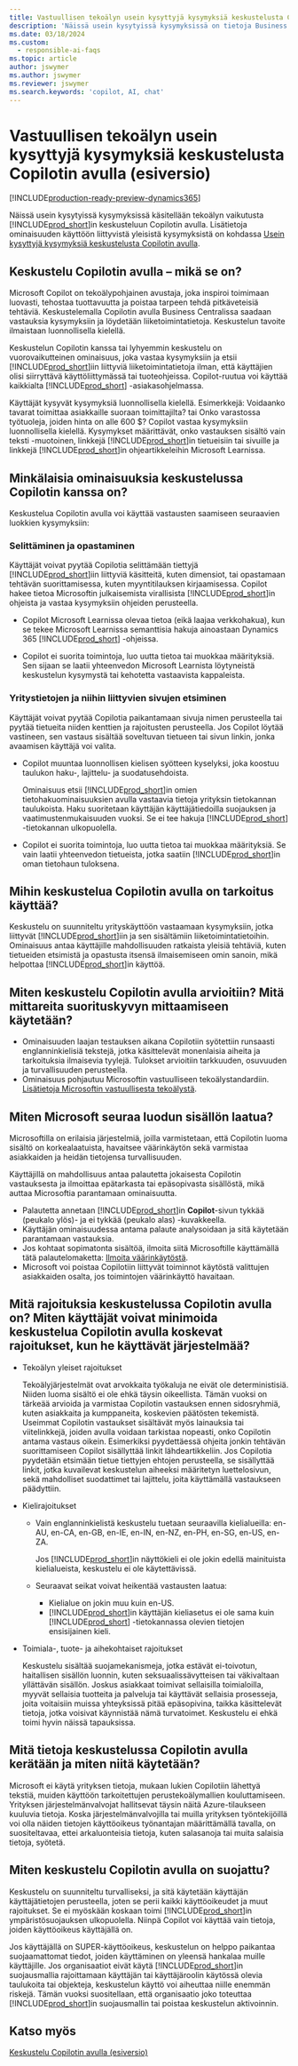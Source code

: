 ```yaml
---
title: Vastuullisen tekoälyn usein kysyttyjä kysymyksiä keskustelusta Copilotin avulla (esiversio)
description: 'Näissä usein kysytyissä kysymyksissä on tietoja Business Centralin keskustelussa Copilotin avulla. Niissä käsitellään tärkeitä huomioitavia ja niissä on tietoja siitä, miten tekoälyä käytetään sekä miten sitä on testattu ja arvioitu. Lisäksi käsitellään mahdollisia rajoituksia.'
ms.date: 03/18/2024
ms.custom:
  - responsible-ai-faqs
ms.topic: article
author: jswymer
ms.author: jswymer
ms.reviewer: jswymer
ms.search.keywords: 'copilot, AI, chat'
---
```

# Vastuullisen tekoälyn usein kysyttyjä kysymyksiä keskustelusta Copilotin avulla (esiversio)

[!INCLUDE[production-ready-preview-dynamics365](includes/production-ready-preview-dynamics365.md)]

Näissä usein kysytyissä kysymyksissä käsitellään tekoälyn vaikutusta [!INCLUDE[prod_short](includes/prod_short.md)]in keskusteluun Copilotin avulla. Lisätietoja ominaisuuden käyttöön liittyvistä yleisistä kysymyksistä on kohdassa [Usein kysyttyjä kysymyksiä keskustelusta Copilotin avulla](chat-with-copilot-faq.md).

## Keskustelu Copilotin avulla – mikä se on?

Microsoft Copilot on tekoälypohjainen avustaja, joka inspiroi toimimaan luovasti, tehostaa tuottavuutta ja poistaa tarpeen tehdä pitkäveteisiä tehtäviä. Keskustelemalla Copilotin avulla Business Centralissa saadaan vastauksia kysymyksiin ja löydetään liiketoimintatietoja. Keskustelun tavoite ilmaistaan luonnollisella kielellä.

Keskustelun Copilotin kanssa tai lyhyemmin keskustelu on vuorovaikutteinen ominaisuus, joka vastaa kysymyksiin ja etsii [!INCLUDE[prod_short](includes/prod_short.md)]iin liittyviä liiketoimintatietoja ilman, että käyttäjien olisi siirryttävä käyttöliittymässä tai tuoteohjeissa. Copilot-ruutua voi käyttää kaikkialta [!INCLUDE[prod_short](includes/prod_short.md)] -asiakasohjelmassa.

Käyttäjät kysyvät kysymyksiä luonnollisella kielellä. Esimerkkejä: Voidaanko tavarat toimittaa asiakkaille suoraan toimittajilta? tai Onko varastossa työtuoleja, joiden hinta on alle 600 $? Copilot vastaa kysymyksiin luonnollisella kielellä. Kysymykset määrittävät, onko vastauksen sisältö vain teksti -muotoinen, linkkejä [!INCLUDE[prod_short](includes/prod_short.md)]in tietueisiin tai sivuille ja linkkejä [!INCLUDE[prod_short](includes/prod_short.md)]in ohjeartikkeleihin Microsoft Learnissa.

## Minkälaisia ominaisuuksia keskustelussa Copilotin kanssa on?

Keskustelua Copilotin avulla voi käyttää vastausten saamiseen seuraavien luokkien kysymyksiin:

### Selittäminen ja opastaminen

Käyttäjät voivat pyytää Copilotia selittämään tiettyjä [!INCLUDE[prod_short](includes/prod_short.md)]iin liittyviä käsitteitä, kuten dimensiot, tai opastamaan tehtävän suorittamisessa, kuten myyntitilauksen kirjaamisessa. Copilot hakee tietoa Microsoftin julkaisemista virallisista [!INCLUDE[prod_short](includes/prod_short.md)]in ohjeista ja vastaa kysymyksiin ohjeiden perusteella.

- Copilot Microsoft Learnissa olevaa tietoa (eikä laajaa verkkohakua), kun se tekee Microsoft Learnissa semanttisia hakuja ainoastaan Dynamics 365 [!INCLUDE[prod_short](includes/prod_short.md)] -ohjeissa.

- Copilot ei suorita toimintoja, luo uutta tietoa tai muokkaa määrityksiä. Sen sijaan se laatii yhteenvedon Microsoft Learnista löytyneistä keskustelun kysymystä tai kehotetta vastaavista kappaleista.

### Yritystietojen ja niihin liittyvien sivujen etsiminen

Käyttäjät voivat pyytää Copilotia paikantamaan sivuja nimen perusteella tai pyytää tietueita niiden kenttien ja rajoitusten perusteella. Jos Copilot löytää vastineen, sen vastaus sisältää soveltuvan tietueen tai sivun linkin, jonka avaamisen käyttäjä voi valita.

- Copilot muuntaa luonnollisen kielisen syötteen kyselyksi, joka koostuu taulukon haku-, lajittelu- ja suodatusehdoista.

  Ominaisuus etsii [!INCLUDE[prod_short](includes/prod_short.md)]in omien tietohakuominaisuuksien avulla vastaavia tietoja yrityksin tietokannan taulukoista. Haku suoritetaan käyttäjän käyttäjätiedoilla suojauksen ja vaatimustenmukaisuuden vuoksi. Se ei tee hakuja [!INCLUDE[prod_short](includes/prod_short.md)] -tietokannan ulkopuolella.

- Copilot ei suorita toimintoja, luo uutta tietoa tai muokkaa määrityksiä. Se vain laatii yhteenvedon tietueista, jotka saatiin [!INCLUDE[prod_short](includes/prod_short.md)]in oman tietohaun tuloksena. 

## Mihin keskustelua Copilotin avulla on tarkoitus käyttää?

Keskustelu on suunniteltu yrityskäyttöön vastaamaan kysymyksiin, jotka liittyvät [!INCLUDE[prod_short](includes/prod_short.md)]iin ja sen sisältämiin liiketoimintatietoihin. Ominaisuus antaa käyttäjille mahdollisuuden ratkaista yleisiä tehtäviä, kuten tietueiden etsimistä ja opastusta itsensä ilmaisemiseen omin sanoin, mikä helpottaa [!INCLUDE[prod_short](includes/prod_short.md)]in käyttöä.

## Miten keskustelu Copilotin avulla arvioitiin? Mitä mittareita suorituskyvyn mittaamiseen käytetään?

- Ominaisuuden laajan testauksen aikana Copilotiin syötettiin runsaasti englanninkielisiä tekstejä, jotka käsittelevät monenlaisia aiheita ja tarkoituksia ilmaisevia tyylejä. Tulokset arvioitiin tarkkuuden, osuvuuden ja turvallisuuden perusteella.
- Ominaisuus pohjautuu Microsoftin vastuulliseen tekoälystandardiin. [Lisätietoja Microsoftin vastuullisesta tekoälystä](https://aka.ms/RAI).

## Miten Microsoft seuraa luodun sisällön laatua?

Microsoftilla on erilaisia järjestelmiä, joilla varmistetaan, että Copilotin luoma sisältö on korkealaatuista, havaitsee väärinkäytön sekä varmistaa asiakkaiden ja heidän tietojensa turvallisuuden.

Käyttäjillä on mahdollisuus antaa palautetta jokaisesta Copilotin vastauksesta ja ilmoittaa epätarkasta tai epäsopivasta sisällöstä, mikä auttaa Microsoftia parantamaan ominaisuutta. 

- Palautetta annetaan [!INCLUDE[prod_short](includes/prod_short.md)]in **Copilot**-sivun tykkää (peukalo ylös)- ja ei tykkää (peukalo alas) -kuvakkeella.
- Käyttäjän ominaisuudessa antama palaute analysoidaan ja sitä käytetään parantamaan vastauksia.
- Jos kohtaat sopimatonta sisältöä, ilmoita siitä Microsoftille käyttämällä tätä palautelomaketta: [Ilmoita väärinkäytöstä](https://go.microsoft.com/fwlink/?linkid=2249810).
- Microsoft voi poistaa Copilotiin liittyvät toiminnot käytöstä valittujen asiakkaiden osalta, jos toimintojen väärinkäyttö havaitaan.

## Mitä rajoituksia keskustelussa Copilotin avulla on? Miten käyttäjät voivat minimoida keskustelua Copilotin avulla koskevat rajoitukset, kun he käyttävät järjestelmää?

- Tekoälyn yleiset rajoitukset

  Tekoälyjärjestelmät ovat arvokkaita työkaluja ne eivät ole deterministisiä. Niiden luoma sisältö ei ole ehkä täysin oikeellista. Tämän vuoksi on tärkeää arvioida ja varmistaa Copilotin vastauksen ennen sidosryhmiä, kuten asiakkaita ja kumppaneita, koskevien päätösten tekemistä. Useimmat Copilotin vastaukset sisältävät myös lainauksia tai viitelinkkejä, joiden avulla voidaan tarkistaa nopeasti, onko Copilotin antama vastaus oikein. Esimerkiksi pyydettäessä ohjeita jonkin tehtävän suorittamiseen Copilot sisällyttää linkit lähdeartikkeliin. Jos Copilotia pyydetään etsimään tietue tiettyjen ehtojen perusteella, se sisällyttää linkit, jotka kuvailevat keskustelun aiheeksi määritetyn luettelosivun, sekä mahdolliset suodattimet tai lajittelu, joita käyttämällä vastaukseen päädyttiin.

- Kielirajoitukset

  - Vain englanninkielistä keskustelu tuetaan seuraavilla kielialueilla: en-AU, en-CA, en-GB, en-IE, en-IN, en-NZ, en-PH, en-SG, en-US, en-ZA.

    Jos [!INCLUDE[prod_short](includes/prod_short.md)]in näyttökieli ei ole jokin edellä mainituista kielialueista, keskustelu ei ole käytettävissä.

  - Seuraavat seikat voivat heikentää vastausten laatua:
    - Kielialue on jokin muu kuin en-US.
    - [!INCLUDE[prod_short](includes/prod_short.md)]in käyttäjän kieliasetus ei ole sama kuin [!INCLUDE[prod_short](includes/prod_short.md)] -tietokannassa olevien tietojen ensisijainen kieli.

- Toimiala-, tuote- ja aihekohtaiset rajoitukset

   Keskustelu sisältää suojamekanismeja, jotka estävät ei-toivotun, haitallisen sisällön luonnin, kuten seksuaalissävytteisen tai väkivaltaan yllättävän sisällön. Joskus asiakkaat toimivat sellaisilla toimialoilla, myyvät sellaisia tuotteita ja palveluja tai käyttävät sellaisia prosesseja, joita voitaisiin muissa yhteyksissä pitää epäsopivina, taikka käsittelevät tietoja, jotka voisivat käynnistää nämä turvatoimet. Keskustelu ei ehkä toimi hyvin näissä tapauksissa.

<!--## What operational factors and settings allow for effective and responsible use of the feature?-->

## Mitä tietoja keskustelussa Copilotin avulla kerätään ja miten niitä käytetään?

Microsoft ei käytä yrityksen tietoja, mukaan lukien Copilotiin lähettyä tekstiä, muiden käyttöön tarkoitettujen perustekoälymallien kouluttamiseen. Yrityksen järjestelmänvalvojat hallitsevat täysin näitä Azure-tilaukseen kuuluvia tietoja. Koska järjestelmänvalvojilla tai muilla yrityksen työntekijöillä voi olla näiden tietojen käyttöoikeus työnantajan määrittämällä tavalla, on suositeltavaa, ettei arkaluonteisia tietoja, kuten salasanoja tai muita salaisia tietoja, syötetä.

## Miten keskustelu Copilotin avulla on suojattu?

Keskustelu on suunniteltu turvalliseksi, ja sitä käytetään käyttäjän käyttäjätietojen perusteella, joten se perii kaikki käyttöoikeudet ja muut rajoitukset. Se ei myöskään koskaan toimi [!INCLUDE[prod_short](includes/prod_short.md)]in ympäristösuojauksen ulkopuolella. Niinpä Copilot voi käyttää vain tietoja, joiden käyttöoikeus käyttäjällä on.

Jos käyttäjällä on SUPER-käyttöoikeus, keskustelun on helppo paikantaa suojaamattomat tiedot, joiden käyttäminen on yleensä hankalaa muille käyttäjille. Jos organisaatiot eivät käytä [!INCLUDE[prod_short](includes/prod_short.md)]in suojausmallia rajoittamaan käyttäjän tai käyttäjäroolin käytössä olevia taulukoita tai objekteja, keskustelun käyttö voi aiheuttaa niille enemmän riskejä. Tämän vuoksi suositellaan, että organisaatio joko toteuttaa [!INCLUDE[prod_short](includes/prod_short.md)]in suojausmallin tai poistaa keskustelun aktivoinnin.

## Katso myös

[Keskustelu Copilotin avulla (esiversio)](chat-with-copilot.md)

